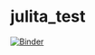 # julita_test

[![Binder](https://mybinder.org/badge_logo.svg)](https://mybinder.org/v2/gh/tttamaki/julita_test/master)
